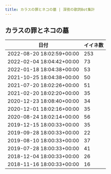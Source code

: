 ```yaml
---
title: カラスの罪とネコの墓 | 深夜の歌詞Bot集計
---
```

## カラスの罪とネコの墓

|日付|イイネ数|
|-|-|
|2022-08-20 18:02:59+00:00|253|
|2022-02-04 18:04:42+00:00|73|
|2022-01-18 18:04:38+00:00|53|
|2021-10-25 18:04:38+00:00|50|
|2021-07-20 18:02:26+00:00|51|
|2021-02-20 18:02:20+00:00|35|
|2020-12-23 18:08:40+00:00|34|
|2020-12-01 18:02:16+00:00|35|
|2020-08-24 18:02:14+00:00|56|
|2019-12-15 18:00:33+00:00|35|
|2019-09-28 18:00:33+00:00|22|
|2019-08-10 18:00:33+00:00|37|
|2019-07-28 18:00:33+00:00|41|
|2018-12-04 18:00:33+00:00|26|
|2018-11-16 18:00:33+00:00|16|

